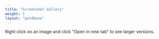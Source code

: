 ```yaml
---
title: "Screenshot Gallery"
weight: 5
layout: "potdbase"
---
```


Right click on an image and click "Open in new tab" to see larger versions.


